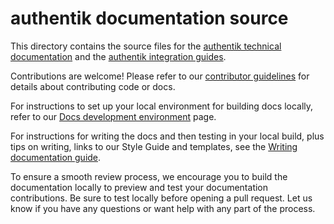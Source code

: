 # authentik documentation source

This directory contains the source files for the [authentik technical documentation](https://docs.goauthentik.io/docs?utm_source=github) and the [authentik integration guides](https://integrations.goauthentik.io?utm_source=github).

Contributions are welcome! Please refer to our [contributor guidelines](https://docs.goauthentik.io/developer-docs?utm_source=github) for details about contributing code or docs.

For instructions to set up your local environment for building docs locally, refer to our [Docs development environment](https://docs.goauthentik.io/developer-docs/setup/website-dev-environment?utm_source=github) page.

For instructions for writing the docs and then testing in your local build, plus tips on writing, links to our Style Guide and templates, see the [Writing documentation guide](https://docs.goauthentik.io/developer-docs/docs/writing-documentation?utm_source=github).

To ensure a smooth review process, we encourage you to build the documentation locally to preview and test your documentation contributions. Be sure to test locally before opening a pull request. Let us know if you have any questions or want help with any part of the process.
